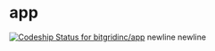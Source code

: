 app
===

[ ![Codeship Status for bitgridinc/app](https://www.codeship.io/projects/f1878490-40f5-0132-1a3f-265751b913a8/status)](https://www.codeship.io/projects/44037)
newline
newline
